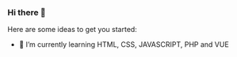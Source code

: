 ### Hi there 👋

Here are some ideas to get you started:

- 🌱 I’m currently learning HTML, CSS, JAVASCRIPT, PHP and VUE
